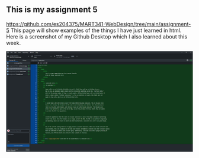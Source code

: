 ## This is my assignment 5
https://github.com/es204375/MART341-WebDesign/tree/main/assignment-5
This page will show examples of the things I have just learned in html. Here is a screenshot of my Github Desktop which I also learned about this week.

![GitHub Desktop](images/gitHubDesktop.png)